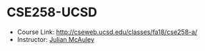 # CSE258-UCSD
* Course Link: http://cseweb.ucsd.edu/classes/fa18/cse258-a/
* Instructor: [Julian McAuley](https://cseweb.ucsd.edu/~jmcauley/)
